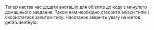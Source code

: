 Тепер настав час додати анотацію для об'єктів до коду з минулого домашнього завдання.
Також вам необхідно створити аліаси типів і скористатися запитом типу.
Наостанок зверніть увагу на метод getStudentById.